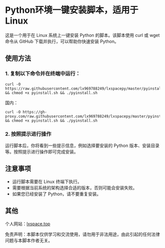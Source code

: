# Python环境一键安装脚本，适用于Linux

这是一个用于在 Linux 系统上一键安装 Python 的脚本。该脚本使用 curl 或 wget 命令从 GitHub 下载并执行，可以帮助你快速安装 Python。

## 使用方法

### 1. 复制以下命令并在终端中运行：

```shell
curl -O https://raw.githubusercontent.com/lx969788249/lxspacepy/master/pyinstall.sh && chmod +x pyinstall.sh && ./pyinstall.sh
```


国内：

```shell
curl -O https://gh-proxy.com/raw.githubusercontent.com/lx969788249/lxspacepy/master/pyinstall.sh && chmod +x pyinstall.sh && ./pyinstall.sh
```


### 2. 按照提示进行操作

运行脚本后，你将看到一些提示信息，例如选择要安装的 Python 版本、安装目录等。按照提示进行操作即可完成安装。

## 注意事项

- 运行脚本需要在 Linux 终端下执行。
- 需要根据当前系统的架构选择合适的版本，否则可能会安装失败。
- 如果您已经安装了 Python，请不要重复安装。

## 其他

个人网站：[lxspace.top](https://lxspace.top/)

免责声明：本脚本仅供学习和交流使用，请勿用于非法用途，由此引起的任何法律问题与本脚本作者无关。
